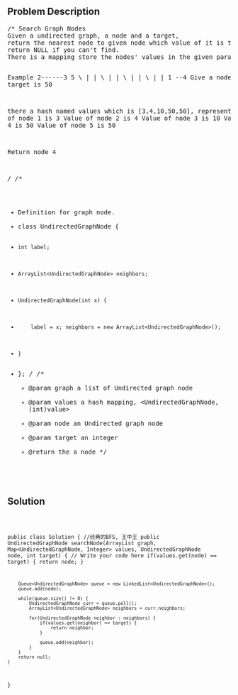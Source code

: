 <!--
<style>
  body { font-family: Arial, sans-serif; }
  .container { max-width: 100%; margin: 0 auto; padding: 10px; }
  .comment-block { background-color: #f9f9f9; padding: 10px; border-left: 5px solid #ccc; width: 200px; margin: 20px auto; overflow-wrap: break-word; white-space: pre-wrap; }
  .code-block { background-color: #f4f4f4; padding: 10px; border: 1px solid #ddd; width: 50%; margin: 20px auto; overflow-wrap: break-word; white-space: pre-wrap; }
</style>
-->

<div class='container'>
<h2>Problem Description</h2>
<div class='comment-block'>
<pre>
/* Search Graph Nodes
Given a undirected graph, a node and a target, 
return the nearest node to given node which value of it is target,
return NULL if you can't find.
There is a mapping store the nodes' values in the given parameters.

Example
2------3  5
 \     |  | 
  \    |  |
   \   |  |
    \  |  |
      1 --4
Give a node 1, target is 50

there a hash named values which is [3,4,10,50,50], represent:
Value of node 1 is 3
Value of node 2 is 4
Value of node 3 is 10
Value of node 4 is 50
Value of node 5 is 50

Return node 4

*/
/**
 * Definition for graph node.
 * class UndirectedGraphNode {
 *     int label;
 *     ArrayList<UndirectedGraphNode> neighbors;
 *     UndirectedGraphNode(int x) { 
 *         label = x; neighbors = new ArrayList<UndirectedGraphNode>(); 
 *     }
 * };
 */
    /**
     * @param graph a list of Undirected graph node
     * @param values a hash mapping, <UndirectedGraphNode, (int)value>
     * @param node an Undirected graph node
     * @param target an integer
     * @return the a node
     */
</pre>
</div>

<h2>Solution</h2>
<div class='code-block'>
<pre><code class='language-java'>

public class Solution {  //经典的BFS, 王中王
    public UndirectedGraphNode searchNode(ArrayList<UndirectedGraphNode> graph,
                                          Map<UndirectedGraphNode, Integer> values,
                                          UndirectedGraphNode node,
                                          int target) {
        // Write your code here
        if(values.get(node) == target) {
            return node;
        } 
        
        Queue<UndirectedGraphNode> queue = new LinkedList<UndirectedGraphNode>();
        queue.add(node);
        
        while(queue.size() != 0) {
            UndirectedGraphNode curr = queue.poll();
            ArrayList<UndirectedGraphNode> neighbors = curr.neighbors;
            
            for(UndirectedGraphNode neighbor : neighbors) {
                if(values.get(neighbor) == target) {
                    return neighbor;
                }
                
                queue.add(neighbor);
            }
        }
        return null;
    }
}</code></pre>
</div>
</div>
